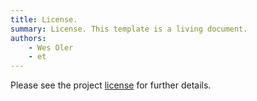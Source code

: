 ```yaml
---
title: License.
summary: License. This template is a living document. 
authors:
    - Wes Oler
    - et
---
```


Please see the project [license](https://github.com/wes-o/ds-jupyter-docker/blob/dev/LICENSE) for further details.  
